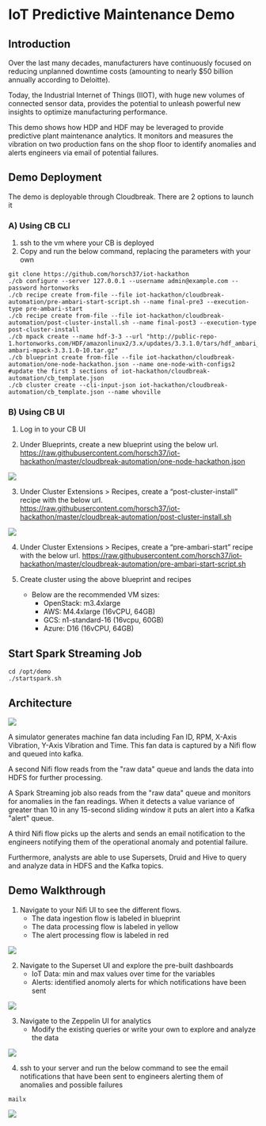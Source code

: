 # IoT Predictive Maintenance Demo

## Introduction
Over the last many decades, manufacturers have continuously focused on reducing unplanned downtime costs (amounting to nearly $50 billion annually according to Deloitte).

Today, the Industrial Internet of Things (IIOT), with huge new volumes of connected sensor data, provides the potential to unleash powerful new insights to optimize manufacturing performance.

This demo shows how HDP and HDF may be leveraged to provide predictive plant maintenance analytics.  It monitors and measures the vibration on two production fans on the shop floor to identify anomalies and alerts engineers via email of potential failures.

## Demo Deployment
The demo is deployable through Cloudbreak.  There are 2 options to launch it

### A) Using CB CLI

1) ssh to the vm where your CB is deployed
2) Copy and run the below command, replacing the parameters with your own

```
git clone https://github.com/horsch37/iot-hackathon
./cb configure --server 127.0.0.1 --username admin@example.com --password hortonworks
./cb recipe create from-file --file iot-hackathon/cloudbreak-automation/pre-ambari-start-script.sh --name final-pre3 --execution-type pre-ambari-start
./cb recipe create from-file --file iot-hackathon/cloudbreak-automation/post-cluster-install.sh --name final-post3 --execution-type post-cluster-install
./cb mpack create --name hdf-3-3 --url "http://public-repo-1.hortonworks.com/HDF/amazonlinux2/3.x/updates/3.3.1.0/tars/hdf_ambari_mp/hdf-ambari-mpack-3.3.1.0-10.tar.gz"
./cb blueprint create from-file --file iot-hackathon/cloudbreak-automation/one-node-hackathon.json --name one-node-with-configs2
#update the first 3 sections of iot-hackathon/cloudbreak-automation/cb_template.json
./cb cluster create --cli-input-json iot-hackathon/cloudbreak-automation/cb_template.json --name whoville
```
 
### B) Using CB UI
1) Log in to your CB UI 

2) Under Blueprints, create a new blueprint using the below url.
https://raw.githubusercontent.com/horsch37/iot-hackathon/master/cloudbreak-automation/one-node-hackathon.json

![](/images/bpscreenshot.png)


3) Under Cluster Extensions > Recipes, create a “post-cluster-install” recipe with the below url.
https://raw.githubusercontent.com/horsch37/iot-hackathon/master/cloudbreak-automation/post-cluster-install.sh

![](/images/pciscreenshot.png)

4) Under Cluster Extensions > Recipes, create a “pre-ambari-start” recipe with the below url.
https://raw.githubusercontent.com/horsch37/iot-hackathon/master/cloudbreak-automation/pre-ambari-start-script.sh


5) Create cluster using the above blueprint and recipes
	- Below are the recommended VM sizes:
		- OpenStack: m3.4xlarge
		- AWS: M4.4xlarge (16vCPU, 64GB)
		- GCS: n1-standard-16 (16vcpu, 60GB)
		- Azure: D16 (16vCPU, 64GB)
## Start Spark Streaming Job
```
cd /opt/demo
./startspark.sh
```
## Architecture

![](/images/architecture.png)

A simulator generates machine fan data including Fan ID, RPM, X-Axis Vibration, Y-Axis Vibration and Time.  This fan data is captured by a Nifi flow and queued into kafka.

A second Nifi flow reads from the "raw data" queue and lands the data into HDFS for further processing.

A Spark Streaming job also reads from the "raw data" queue and monitors for anomalies in the fan readings.  When it detects a value variance of greater than 10 in any 15-second sliding window it puts an alert into a Kafka "alert" queue.

A third Nifi flow picks up the alerts and sends an email notification to the engineers notifying them of the operational anomaly and potential failure.

Furthermore, analysts are able to use Supersets, Druid and Hive to query and analyze data in HDFS and the Kafka topics.



## Demo Walkthrough



1) Navigate to your Nifi UI to see the different flows.
	- The data ingestion flow is labeled in blueprint
	- The data processing flow is labeled in yellow
	- The alert processing flow is labeled in red 
	
![](/images/nifi.png)


2) Navigate to the Superset UI and explore the pre-built dashboards
	- IoT Data: min and max values over time for the variables
	- Alerts: identified anomoly alerts for which notifications have been sent
	
![](/images/superset.png)

	
3) Navigate to the Zeppelin UI for analytics
	- Modify the existing queries or write your own to explore and analyze the data
	
![](/images/zeppelin.png)

	
4) ssh to your server and run the below command to see the email notifications that have been sent to engineers alerting them of anomalies and possible failures

```
mailx
```

![](/images/mail.png)





